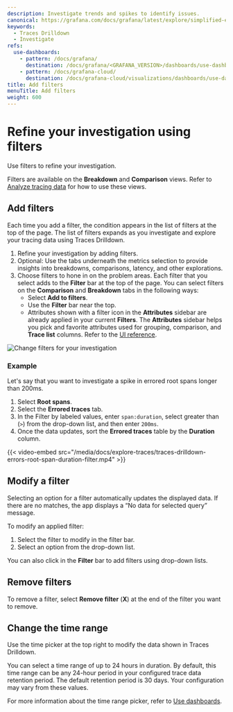 ```yaml
---
description: Investigate trends and spikes to identify issues.
canonical: https://grafana.com/docs/grafana/latest/explore/simplified-exploration/traces/investigate/add-filters/
keywords:
  - Traces Drilldown
  - Investigate
refs:
  use-dashboards:
    - pattern: /docs/grafana/
      destination: /docs/grafana/<GRAFANA_VERSION>/dashboards/use-dashboards/#set-dashboard-time-range
    - pattern: /docs/grafana-cloud/
      destination: /docs/grafana-cloud/visualizations/dashboards/use-dashboards/
title: Add filters
menuTitle: Add filters
weight: 600
---
```


# Refine your investigation using filters

Use filters to refine your investigation.

Filters are available on the **Breakdown** and **Comparison** views.
Refer to [Analyze tracing data](../analyze-tracing-data) for how to use these views.

## Add filters

Each time you add a filter, the condition appears in the list of filters at the top of the page.
The list of filters expands as you investigate and explore your tracing data using Traces Drilldown.

1. Refine your investigation by adding filters.
1. Optional: Use the tabs underneath the metrics selection to provide insights into breakdowns, comparisons, latency, and other explorations.
1. Choose filters to hone in on the problem areas. Each filter that you select adds to the **Filter** bar at the top of the page. You can select filters on the **Comparison** and **Breakdown** tabs in the following ways:
    * Select **Add to filters**.
    * Use the **Filter** bar near the top.
    * Attributes shown with a filter icon in the **Attributes** sidebar are already applied in your current **Filters**. The **Attributes** sidebar helps you pick and favorite attributes used for grouping, comparison, and **Trace list** columns. Refer to the [UI reference](../ui-reference/).

![Change filters for your investigation](/media/docs/explore-traces/traces-drilldown-filters-ga-1.png)

### Example

Let's say that you want to investigate a spike in errored root spans longer than 200ms.

1. Select **Root spans**.
1. Select the **Errored traces** tab.
1. In the Filter by labeled values, enter `span:duration`, select greater than (`>`) from the drop-down list, and then enter `200ms`.
1. Once the data updates, sort the **Errored traces** table by the **Duration** column.

{{< video-embed src="/media/docs/explore-traces/traces-drilldown-errors-root-span-duration-filter.mp4" >}}

## Modify a filter

Selecting an option for a filter automatically updates the displayed data.
If there are no matches, the app displays a “No data for selected query” message.

To modify an applied filter:

1. Select the filter to modify in the filter bar.
1. Select an option from the drop-down list.

You can also click in the **Filter** bar to add filters using drop-down lists.

## Remove filters

To remove a filter, select **Remove filter** (**X**) at the end of the filter you want to remove.

## Change the time range

Use the time picker at the top right to modify the data shown in Traces Drilldown.

You can select a time range of up to 24 hours in duration.
By default, this time range can be any 24-hour period in your configured trace data retention period.
The default retention period is 30 days.
Your configuration may vary from these values.

For more information about the time range picker, refer to [Use dashboards](ref:use-dashboards).


